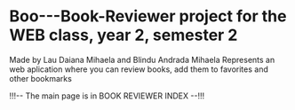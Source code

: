 # Boo---Book-Reviewer project for the WEB class, year 2, semester 2
Made by Lau Daiana Mihaela and Blindu Andrada Mihaela
Represents an web aplication where you can review books, add them to favorites and other bookmarks


!!!-- The main page is in BOOK REVIEWER INDEX --!!!
